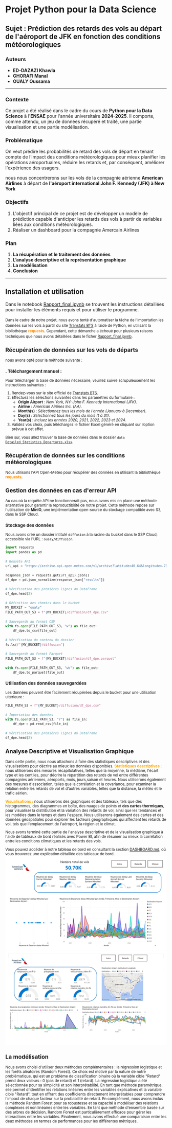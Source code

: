 # Projet Python pour la Data Science

## Sujet : Prédiction des retards des vols au départ de l'aéroport de JFK en fonction des conditions météorologiques

### Auteurs
- **ED-DAZAZI Khawla**
- **GHORAFI Manal**
- **OUALY Oussama**

---

### Contexte
Ce projet a été réalisé dans le cadre du cours de **Python pour la Data Science** à l'**ENSAE** pour l'année universitaire **2024-2025**.
Il comporte, comme attendu, un jeu de données récupéré et traité, une partie visualisation et une partie modélisation.

### Problématique
On veut prédire les probabilités de retard des vols de départ en tenant compte de l’impact des conditions météorologiques pour mieux planifier les opérations aéroportuaires, réduire les retards et, par conséquent, améliorer l'expérience des usagers.

nous nous concentrerons sur les vols de la compagnie aérienne **American Airlines** à départ de **l'aéroport international John F. Kennedy (JFK) à New York**

### Objectifs
1. L'objectif principal de ce projet est de développer un modèle de prédiction capable d'anticiper les retards des vols à partir de variables liées aux conditions météorologiques.  
2. Réaliser un dashboard pour la compagnie Amercain Airlines 


### Plan
1.  **La récupération et le traitement des données**
2.  **L’analyse descriptive et la représentation graphique**
3.  **La modélisation**
4. **Conclusion**


---

## Installation et utilisation

Dans le notebook [Rapport_final.ipynb](Rapport_final.ipynb) se trouvent les instructions détaillées pour installer les éléments requis et pour utiliser le programme.

<small>Dans le cadre de notre projet, nous avons tenté d'automatiser la tâche de l'importation les données sur les vols à partir du site [Transtats BTS](https://www.transtats.bts.gov/ONTIME/Departures.aspx) à l’aide de Python, en utilisant la bibliothèque <span style="color:darkorange;">**requests**</span>. Cependant, cette démarche a échoué pour plusieurs raisons techniques que nous avons détaillées dans le ficher [Rapport_final.ipynb](Rapport_final.ipynb).

## Récupération de données sur les vols de départs

nous avons opté pour la méthode suivante :  
### . **Téléchargement manuel** :  
Pour télécharger la base de données nécessaire, veuillez suivre scrupuleusement les instructions suivantes :

1. Rendez-vous sur le site officiel de [Transtats BTS](https://www.transtats.bts.gov/ONTIME/Departures.aspx).
2. Effectuez les sélections suivantes dans les paramètres du formulaire :
   - **Origin Airport** : *New York, NY: John F. Kennedy International (JFK)*.
   - **Airline** : *American Airlines Inc. (AA)*.
   - **Month(s)** : *Sélectionnez tous les mois de l'année (January à December)*.
   - **Day(s)** : *Sélectionnez tous les jours du mois (1 à 31)*.
   - **Year(s)** : *Incluez les années 2020, 2021, 2022, 2023 et 2024*.
3. Validez vos choix, puis téléchargez le fichier Excel généré en cliquant sur l’option prévue à cet effet.
 

Bien sur, vous allez trouver la base de données dans le dossier `data` [`Detailed_Statistics_Departures.xlsx`](data/Detailed_Statistics_Departures.xlsx).

## **Récupération de données sur les conditions météorologiques**
Nous utilisons l'API Open-Meteo pour récupérer des données en  utilisant la bibliothèque <span style="color:darkorange;">**requests**</span>.

## Gestion des données en cas d'erreur API

Au cas où la requête API ne fonctionnerait pas, nous avons mis en place une méthode alternative pour garantir la reproductibilité de notre projet. Cette méthode repose sur l'utilisation de **MinIO**, une implémentation open-source du stockage compatible avec S3, dans le SSP Cloud.

### Stockage des données
Nous avons créé un dossier intitulé `diffusion` à la racine du bucket dans le SSP Cloud, accessible via l'URL : `oualy/diffusion`.

```python
import requests
import pandas as pd

# Requête API
url_api = "https://archive-api.open-meteo.com/v1/archive?latitude=40.64&longitude=-73.78&start_date=2020-11-01&end_date=2024-11-01&hourly=temperature_2m,relative_humidity_2m,dew_point_2m,apparent_temperature,precipitation,rain,snowfall,snow_depth,weather_code,pressure_msl,surface_pressure,cloud_cover,cloud_cover_low,cloud_cover_mid,cloud_cover_high,et0_fao_evapotranspiration,vapour_pressure_deficit,wind_speed_10m,wind_speed_100m,wind_direction_10m,wind_direction_100m,wind_gusts_10m,soil_temperature_0_to_7cm,soil_temperature_7_to_28cm,soil_temperature_28_to_100cm,soil_temperature_100_to_255cm,soil_moisture_0_to_7cm,soil_moisture_7_to_28cm,soil_moisture_28_to_100cm,soil_moisture_100_to_255cm&format=csv"

response_json = requests.get(url_api).json()
df_dpe = pd.json_normalize(response_json["results"])

# Vérification des premières lignes du DataFrame
df_dpe.head(2)

# Définition des chemins dans le bucket
MY_BUCKET = "oualy"
FILE_PATH_OUT_S3 = f"{MY_BUCKET}/diffusion/df_dpe.csv"

# Sauvegarde au format CSV
with fs.open(FILE_PATH_OUT_S3, "w") as file_out:
    df_dpe.to_csv(file_out)

# Vérification du contenu du dossier
fs.ls(f"{MY_BUCKET}/diffusion")

# Sauvegarde au format Parquet
FILE_PATH_OUT_S3 = f"{MY_BUCKET}/diffusion/df_dpe.parquet"

with fs.open(FILE_PATH_OUT_S3, "wb") as file_out:
    df_dpe.to_parquet(file_out)
```

### Utilisation des données sauvegardées

Les données peuvent être facilement récupérées depuis le bucket pour une utilisation ultérieure :

```python
FILE_PATH_S3 = f"{MY_BUCKET}/diffusion/df_dpe.csv"

# Importation des données
with fs.open(FILE_PATH_S3, "r") as file_in:
    df_dpe = pd.read_csv(file_in)

# Vérification des premières lignes du DataFrame
df_dpe.head(2)

```

##  **Analyse Descriptive et Visualisation Graphique**

Dans cette partie, nous nous attachons à faire des statistiques descriptives et des visualisations  pour décrire au mieux les données disponibles.
<span style="color:orange;">**Statistiques descriptives :**</span> nous utiliserons des mesures récapitulatives, telles que la moyenne, la médiane, l'écart type et les centiles, pour décrire la répartition des retards de vol entre différentes compagnies aériennes, aéroports, mois, jours,saison et heures. Nous utiliserons également des mesures d'association, telles que la corrélation et la covariance, pour examiner la relation entre les retards de vol et d'autres variables, telles que la distance, la météo et le trafic aérien.

<span style="color:orange;">**Visualisations :**</span> nous utiliserons des graphiques et des tableaux, tels que des histogrammes, des diagrammes en boîte, des nuages ​​de points et  **des cartes thermiques**, pour visualiser la distribution et la variation des retards de vol, ainsi que les tendances et les modèles dans le temps et dans l'espace. Nous utiliserons également des cartes et des données géospatiales pour explorer les facteurs géographiques qui affectent les retards de vol, tels que l'emplacement de l'aéroport, la région et le climat.

Nous avons terminé cette partie de l'analyse descriptive et de la visualisation graphique à l'aide de tableaux de bord réalisés avec Power BI, afin de résumer au mieux la corrélation entre les conditions climatiques et les retards des vols.

Vous pouvez accéder à notre tableau de bord en consultant la section [DASHBOARD.md](DASHBOARD.md), où vous trouverez une explication détaillée des tableaux de bord.
![Delay](images/ima1.jpg)
![Weather](images/imag3.jpg)

##  **La modélisation**
Nous avons choisi d'utiliser deux méthodes complémentaires : la régression logistique et les forêts aléatoires (Random Forest). Ce choix est motivé par la nature de notre problématique, qui est un problème de classification binaire où la variable cible "Retard" prend deux valeurs : 0 (pas de retard) et 1 (retard).
La régression logistique a été sélectionnée pour sa simplicité et son interprétabilité. En tant que méthode paramétrique, elle permet d'identifier les relations linéaires entre les variables explicatives et la variable cible "Retard", tout en offrant des coefficients directement interprétables pour comprendre l'impact de chaque facteur sur la probabilité de retard.
En complément, nous avons inclus la méthode Random Forest pour sa robustesse et sa capacité à modéliser des relations complexes et non linéaires entre les variables. En tant que méthode d'ensemble basée sur des arbres de décision, Random Forest est particulièrement efficace pour gérer les interactions entre les variables.
Finalement, nous avons effectué une comparaison entre les deux méthodes en termes de performances pour les différentes métriques.